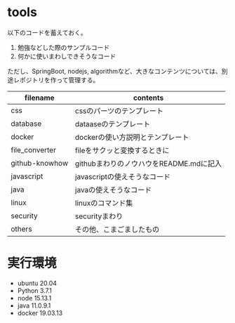 # tools
以下のコードを蓄えておく。
1. 勉強などした際のサンプルコード
1. 何かに使いまわしできそうなコード

ただし、SpringBoot, nodejs, algorithmなど、大きなコンテンツについては、別途レポジトリを作って管理する。


filename | contents
--- | ---
css | cssのパーツのテンプレート
database | dataaseのテンプレート
docker | dockerの使い方説明とテンプレート
file_converter | fileをサクッと変換するときに
github-knowhow | githubまわりのノウハウをREADME.mdに記入
javascript | javascriptの使えそうなコード
java | javaの使えそうなコード
linux | linuxのコマンド集
security | securityまわり
others | その他、こまごましたもの



# 実行環境
- ubuntu 20.04
- Python 3.7.1
- node 15.13.1
- java 11.0.9.1
- docker 19.03.13